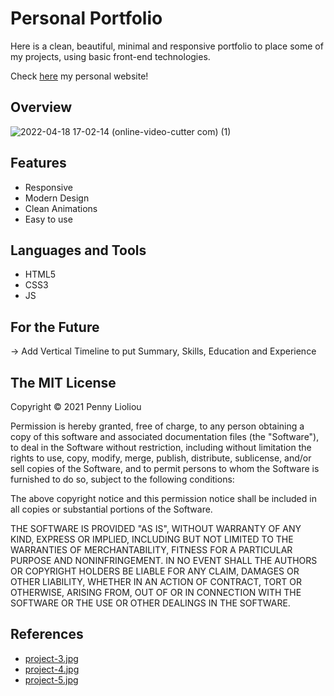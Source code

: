 # Personal Portfolio
Here is a clean, beautiful, minimal and responsive portfolio to place some of my projects, using basic front-end technologies.

Check [here](https://pennylioliou.netlify.app/) my personal website!

## Overview

![2022-04-18 17-02-14 (online-video-cutter com) (1)](https://user-images.githubusercontent.com/88145246/163820952-46a0b86b-74ac-4a5e-9510-4e502a9e013d.gif)

## Features
* Responsive
* Modern Design
* Clean Animations
* Easy to use

## Languages and Tools
* HTML5
* CSS3
* JS

## For the Future
&#8594; Add Vertical Timeline to put Summary, Skills, Education and Experience

## The MIT License
Copyright © 2021 Penny Lioliou

Permission is hereby granted, free of charge, to any person obtaining a copy of this software and associated documentation files (the "Software"), to deal in the Software without restriction, including without limitation the rights to use, copy, modify, merge, publish, distribute, sublicense, and/or sell copies of the Software, and to permit persons to whom the Software is furnished to do so, subject to the following conditions:

The above copyright notice and this permission notice shall be included in all copies or substantial portions of the Software.

THE SOFTWARE IS PROVIDED "AS IS", WITHOUT WARRANTY OF ANY KIND, EXPRESS OR IMPLIED, INCLUDING BUT NOT LIMITED TO THE WARRANTIES OF MERCHANTABILITY, FITNESS FOR A PARTICULAR PURPOSE AND NONINFRINGEMENT. IN NO EVENT SHALL THE AUTHORS OR COPYRIGHT HOLDERS BE LIABLE FOR ANY CLAIM, DAMAGES OR OTHER LIABILITY, WHETHER IN AN ACTION OF CONTRACT, TORT OR OTHERWISE, ARISING FROM, OUT OF OR IN CONNECTION WITH THE SOFTWARE OR THE USE OR OTHER DEALINGS IN THE SOFTWARE.

## References
* [project-3.jpg](https://www.istockphoto.com/photo/cloud-computing-emerging-from-computer-servers-technology-innovation-gm539475910-96201179)
* [project-4.jpg](https://www.istockphoto.com/photo/macro-shot-with-augmented-reality-ethernet-cables-connected-to-router-ports-with-gm1219430161-356699621)
* [project-5.jpg](https://13.127.97.79/course/compiler-design-online-videos)



